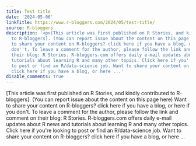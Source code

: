 ```yaml
---
title: Test title
date: '2024-05-06'
linkTitle: https://www.r-bloggers.com/2024/05/test-title/
source: R-bloggers
description: '<p>[This article was first published on R Stories, and kindly contributed
  to R-bloggers]. (You can report issue about the content on this page here) Want
  to share your content on R-bloggers? click here if you have a blog, or here if you
  don''t. To leave a comment for the author, please follow the link and comment on
  their blog: R Stories. R-bloggers.com offers daily e-mail updates about R news and
  tutorials about learning R and many other topics. Click here if you''re looking
  to post or find an R/data-science job. Want to share your content on R-bloggers?
  click here if you have a blog, or here ...'
disable_comments: true
---
```

<p>[This article was first published on R Stories, and kindly contributed to R-bloggers]. (You can report issue about the content on this page here) Want to share your content on R-bloggers? click here if you have a blog, or here if you don't. To leave a comment for the author, please follow the link and comment on their blog: R Stories. R-bloggers.com offers daily e-mail updates about R news and tutorials about learning R and many other topics. Click here if you're looking to post or find an R/data-science job. Want to share your content on R-bloggers? click here if you have a blog, or here ...